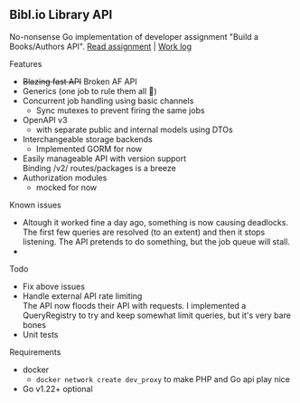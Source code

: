 Bibl.io Library API
---

No-nonsense Go implementation of developer assignment "Build a Books/Authors API". 
[Read assignment](ASSIGNMENT.md) | [Work log](WORKLOG.md)

Features
- <strike>Blazing fast API</strike> Broken AF API 
- Generics (one job to rule them all 💍)
- Concurrent job handling using basic channels
  - Sync mutexes to prevent firing the same jobs
- OpenAPI v3
  - with separate public and internal models using DTOs
- Interchangeable storage backends
  - Implemented GORM for now
- Easily manageable API with version support <br>
  Binding /v2/ routes/packages is a breeze
- Authorization modules
  - mocked for now

Known issues
- Altough it worked fine a day ago, something is now causing deadlocks. The first few queries are resolved (to an extent) and then it stops listening. The API pretends to do something, but the job queue will stall. 
- 
Todo
- Fix above issues
- Handle external API rate limiting <br> 
    The API now floods their API with requests. I implemented a QueryRegistry to try and keep somewhat limit queries, but it's very bare bones
- Unit tests 

Requirements
- docker
  - `docker network create dev_proxy` to make PHP and Go api play nice
- Go v1.22+ optional